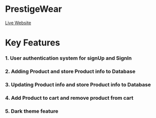 # PrestigeWear

[Live Website](https://b8a8-donation-campaign-ohidursohag.vercel.app/)

# Key Features

### 1. User authentication system for signUp and SignIn

### 2. Adding Product and store Product info to Database 

### 3. Updating Product info and store Product info to Database 

### 4. Add Product to cart and remove product from cart 

### 5. Dark theme feature 



